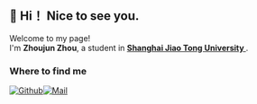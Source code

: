##  👋 Hi！ Nice to see you.</h1>
<p>Welcome to my page! </br> I'm <b>Zhoujun Zhou</b>, a student in <strong><a href="https://www.sjtu.edu.cn/"> Shanghai Jiao Tong University </a></strong>. </p>

<h3>Where to find me</h3>
<p><a href="https://github.com/xingguangweiwo" target="_blank"><img alt="Github" src="https://img.shields.io/badge/GitHub-%2312100E.svg?&style=for-the-badge&logo=Github&logoColor=white" /></a><a href="https://github.com/xingguangweiwo" target="_blank"><img alt="Mail" src="https://img.shields.io/badge/-Email-c14438?style=flat-square&logo=Gmail&logoColor=white" /></a>
